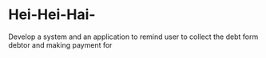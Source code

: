 Hei-Hei-Hai-
============

Develop a system and an application to remind user to collect the debt form debtor and making payment for 
